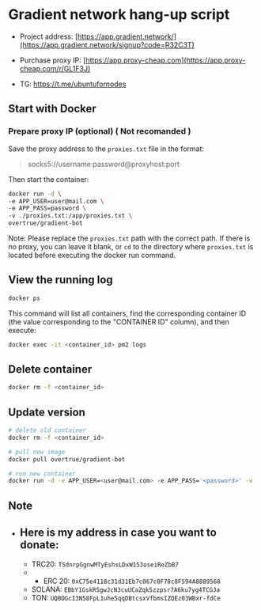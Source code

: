 # Gradient network hang-up script

- Project address: [https://app.gradient.network/](https://app.gradient.network/signup?code=R32C3T)

- Purchase proxy IP: [https://app.proxy-cheap.com](https://app.proxy-cheap.com/r/GL1F3J)

- TG: <https://t.me/ubuntufornodes>

## Start with Docker

### Prepare proxy IP (optional) ( Not recomanded )

Save the proxy address to the `proxies.txt` file in the format:

> socks5://username:password@proxyhost:port

Then start the container:

```bash
docker run -d \
-e APP_USER=user@mail.com \
-e APP_PASS=password \
-v ./proxies.txt:/app/proxies.txt \
overtrue/gradient-bot
```

Note: Please replace the `proxies.txt` path with the correct path. If there is no proxy, you can leave it blank, or `cd` to the directory where `proxies.txt` is located before executing the docker run command.

## View the running log

```bash
docker ps
```
This command will list all containers, find the corresponding container ID (the value corresponding to the "CONTAINER ID" column), and then execute:

```bash
docker exec -it <container_id> pm2 logs
```

## Delete container

```bash
docker rm -f <container_id>
```

## Update version

```bash
# delete old container
docker rm -f <container_id>

# pull new image
docker pull overtrue/gradient-bot

# run new container
docker run -d -e APP_USER=<user@mail.com> -e APP_PASS='<password>' -v ./proxies.txt:/app/proxies.txt overtrue/gradient-bot
```

## Note

- ## Here is my address in case you want to donate:
   - TRC20: `TSdnrpGgnwMTyEshsLDxW153oseiReZbB7`
  - - ERC 20: `0xC75e4118c31d31Eb7c067c0F78c8F594A8889568`
  - SOLANA: `EBbY1GskRSgwJcN3cuUCaZqk5zzpsr7A6ku7yg4TCGJa`
  - TON: `UQBDGcI3N58FpL1uhe5qqDBtcsxVfbmsIZQEz03WBxr-fdCe`
